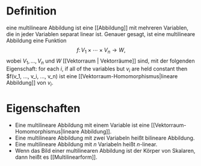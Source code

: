 # Definition
eine multilineare Abbildung ist eine [[Abbildung]] mit mehreren Variablen, die in jeder Variablen separat linear ist. Genauer gesagt, ist eine multilineare Abbildung eine Funktion 
$$f\colon V_{1}\times \cdots \times V_{n}\to W{\text{,}}$$
wobei $V_1, ..., V_n$ und $W$ [[Vektorraum | Vektorräume]] sind, mit der folgenden Eigenschaft: for each $i$, if all of the variables but $v_i$ are held constant then $f(v_1, ..., v_i, ..., v_n) ist eine [[Vektorraum-Homomorphismus|lineare Abbildung]] von $v_i$.

# Eigenschaften
- Eine multilineare Abbildung mit einem Variable ist eine [[Vektorraum-Homomorphismus|lineare Abbildung]].
- Eine multilineare Abbildung mit zwei Variabeln heißt bilineare Abbildung.
- Eine multilineare Abbildung mit $n$ Variabeln heißt $n$-linear.
- Wenn das Bild einer multilinearen Abbildung ist der Körper von Skalaren, dann heißt es [[Multilinearform]].
